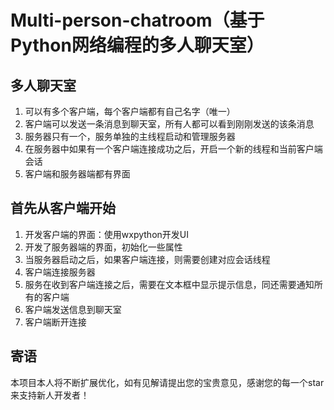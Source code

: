 # Multi-person-chatroom（基于Python网络编程的多人聊天室）
## 多人聊天室
1. 可以有多个客户端，每个客户端都有自己名字（唯一）
2. 客户端可以发送一条消息到聊天室，所有人都可以看到刚刚发送的该条消息
3. 服务器只有一个，服务单独的主线程启动和管理服务器
4. 在服务器中如果有一个客户端连接成功之后，开启一个新的线程和当前客户端会话
5. 客户端和服务器端都有界面

## 首先从客户端开始
1. 开发客户端的界面：使用wxpython开发UI
2. 开发了服务器端的界面，初始化一些属性
3. 当服务器启动之后，如果客户端连接，则需要创建对应会话线程
4. 客户端连接服务器
5. 服务在收到客户端连接之后，需要在文本框中显示提示信息，同还需要通知所有的客户端
6. 客户端发送信息到聊天室
7. 客户端断开连接

## 寄语
本项目本人将不断扩展优化，如有见解请提出您的宝贵意见，感谢您的每一个star来支持新人开发者！
